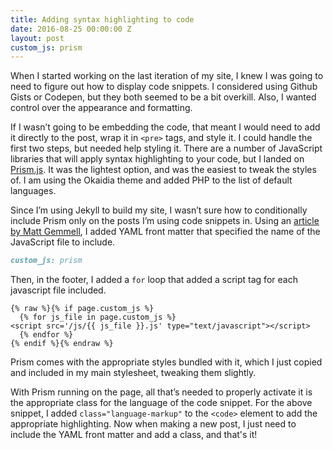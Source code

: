 ```yaml
---
title: Adding syntax highlighting to code
date: 2016-08-25 00:00:00 Z
layout: post
custom_js: prism
---
```


When I started working on the last iteration of my site, I knew I was going to need to figure out how to display code snippets. I considered using Github Gists or Codepen, but they both seemed to be a bit overkill. Also, I wanted control over the appearance and formatting.

If I wasn’t going to be embedding the code, that meant I would need to add it directly to the post, wrap it in `<pre>` tags, and style it. I could handle the first two steps, but needed help styling it. There are a number of JavaScript libraries that will apply syntax highlighting to your code, but I landed on [Prism.js](http://prismjs.com). It was the lightest option, and was the easiest to tweak the styles of. I am using the Okaidia theme and added PHP to the list of default languages.

Since I’m using Jekyll to build my site, I wasn’t sure how to conditionally include Prism only on the posts I’m using code snippets in. Using an [article by Matt Gemmell](http://mattgemmell.com/page-specific-assets-with-jekyll/), I added YAML front matter that specified the name of the JavaScript file to include.

```markdown
custom_js: prism
```

Then, in the footer, I added a `for` loop that added a script tag for each javascript file included.

```markup
{% raw %}{% if page.custom_js %}
  {% for js_file in page.custom_js %}
<script src='/js/{{ js_file }}.js' type="text/javascript"></script>
  {% endfor %}
{% endif %}{% endraw %}
```

Prism comes with the appropriate styles bundled with it, which I just copied and included in my main stylesheet, tweaking them slightly.

With Prism running on the page, all that’s needed to properly activate it is the appropriate class for the language of the code snippet. For the above snippet, I added `class="language-markup"` to the `<code>`  element to add the appropriate highlighting. Now when making a new post, I just need to include the YAML front matter and add a class, and that's it!
